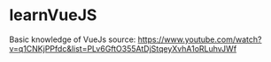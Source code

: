 # learnVueJS
Basic knowledge of VueJs 
source: https://www.youtube.com/watch?v=q1CNKjPPfdc&list=PLv6GftO355AtDjStqeyXvhA1oRLuhvJWf
